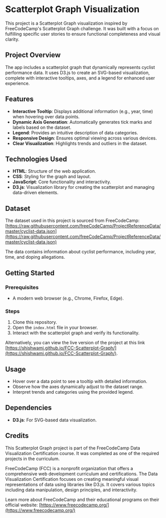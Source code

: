 # Scatterplot Graph Visualization

This project is a Scatterplot Graph visualization inspired by FreeCodeCamp's Scatterplot Graph challenge. It was built with a focus on fulfilling specific user stories to ensure functional completeness and visual clarity.

## Project Overview
The app includes a scatterplot graph that dynamically represents cyclist performance data. It uses D3.js to create an SVG-based visualization, complete with interactive tooltips, axes, and a legend for enhanced user experience.

## Features
- **Interactive Tooltip**: Displays additional information (e.g., year, time) when hovering over data points.
- **Dynamic Axis Generation**: Automatically generates tick marks and labels based on the dataset.
- **Legend**: Provides an intuitive description of data categories.
- **Responsive Design**: Ensures optimal viewing across various devices.
- **Clear Visualization**: Highlights trends and outliers in the dataset.

## Technologies Used
- **HTML**: Structure of the web application.
- **CSS**: Styling for the graph and layout.
- **JavaScript**: Core functionality and interactivity.
- **D3.js**: Visualization library for creating the scatterplot and managing data-driven elements.

## Dataset
The dataset used in this project is sourced from FreeCodeCamp:
[https://raw.githubusercontent.com/freeCodeCamp/ProjectReferenceData/master/cyclist-data.json](https://raw.githubusercontent.com/freeCodeCamp/ProjectReferenceData/master/cyclist-data.json)

The data contains information about cyclist performance, including year, time, and doping allegations.

## Getting Started
### Prerequisites
- A modern web browser (e.g., Chrome, Firefox, Edge).

### Steps
1. Clone this repository.
2. Open the `index.html` file in your browser.
3. Interact with the scatterplot graph and verify its functionality.

Alternatively, you can view the live version of the project at this link [https://shishwami.github.io/FCC-Scatterplot-Graph/](https://shishwami.github.io/FCC-Scatterplot-Graph/).

## Usage
- Hover over a data point to see a tooltip with detailed information.
- Observe how the axes dynamically adjust to the dataset range.
- Interpret trends and categories using the provided legend.

## Dependencies
- **D3.js**: For SVG-based data visualization.

## Credits
This Scatterplot Graph project is part of the FreeCodeCamp Data Visualization Certification course. It was completed as one of the required projects in the curriculum.

FreeCodeCamp (FCC) is a nonprofit organization that offers a comprehensive web development curriculum and certifications. The Data Visualization Certification focuses on creating meaningful visual representations of data using libraries like D3.js. It covers various topics including data manipulation, design principles, and interactivity.

Learn more about FreeCodeCamp and their educational programs on their official website: [https://www.freecodecamp.org/](https://www.freecodecamp.org/)
